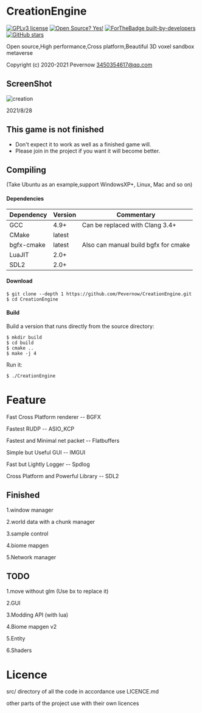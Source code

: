 # CreationEngine

[![GPLv3 license](https://img.shields.io/badge/License-GPLv3-blue.svg)](http://perso.crans.org/besson/LICENSE.html)
[![Open Source? Yes!](https://badgen.net/badge/Open%20Source%20%3F/Yes%21/blue?icon=github)](https://github.com/Naereen/badges/)
[![ForTheBadge built-by-developers](http://ForTheBadge.com/images/badges/built-by-developers.svg)](https://github.com/Pevernow/)
[![GitHub stars](https://img.shields.io/github/stars/Naereen/StrapDown.js.svg?style=social&label=Star&maxAge=2592000)](https://github.com/Pevernow/CreationEnginestargazers/)

Open source,High performance,Cross platform,Beautiful 3D voxel sandbox metaverse

Copyright (c) 2020-2021 Pevernow <3450354617@qq.com>

## ScreenShot

![creation](https://user-images.githubusercontent.com/29888010/131216383-692b30e0-f77d-4a02-b0b0-18692d79cb32.png)


2021/8/28

This game is not finished
--------------------------
- Don't expect it to work as well as a finished game will.
- Please join in the project if you want it will become better.

## Compiling

(Take Ubuntu as an example,support WindowsXP+, Linux, Mac and so on)

#### Dependencies

| Dependency | Version | Commentary |
|------------|---------|------------|
| GCC        | 4.9+    | Can be replaced with Clang 3.4+ |
| CMake      | latest  |            |
| bgfx-cmake | latest  | Also can manual build bgfx for cmake|
| LuaJIT     | 2.0+    |            |
| SDL2       | 2.0+    |            |

#### Download

    $ git clone --depth 1 https://github.com/Pevernow/CreationEngine.git
    $ cd CreationEngine

#### Build

Build a version that runs directly from the source directory:

    $ mkdir build
    $ cd build
    $ cmake ..
    $ make -j 4

Run it:

    $ ./CreationEngine


# Feature

Fast Cross Platform renderer -- BGFX

Fastest RUDP -- ASIO_KCP

Fastest and Minimal net packet -- Flatbuffers

Simple but Useful GUI -- IMGUI

Fast but Lightly Logger -- Spdlog

Cross Platform and Powerful Library -- SDL2


## Finished

1.window manager

2.world data with a chunk manager

3.sample control

4.biome mapgen

5.Network manager


## TODO

1.move without glm (Use bx to replace it)

2.GUI

3.Modding API (with lua)

4.Biome mapgen v2

5.Entity

6.Shaders

# Licence
src/ directory of all the code in accordance use LICENCE.md

other parts of the project use with their own licences
